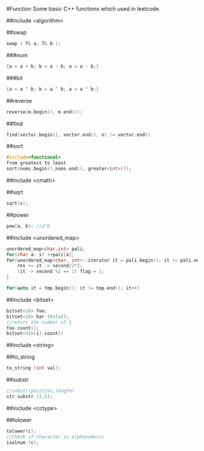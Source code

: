 #Function
Some basic C++ functions which used in leetcode.

#\#include \<algorithm\>

##swap

```C++
swap ( T& a, T& b );
```

###num

```C++
{a = a + b; b = a - b; a = a - b;}
```

###bit

```C++
{a = a ^ b; b = a ^ b; a = a ^ b;}
```

##reverse

```C++
reverse(m.begin(), m.end());
```

##find

```C++
find(vector.begin(), vector.end(), n) != vector.end()
```

##sort

```C++
#include<functional>
from greatest to least
sort(nums.begin(),nums.end(), greater<int>());
```

#\#include \<cmath\>

##sqrt

```C++
sqrt(x);
```

##power

```C++
pow(a, b); //a^b
```

#\#include \<unordered_map>

```C++
unordered_map<char,int> pali;
for(char a: s) ++pali[a];
for(unordered_map<char, int>::iterator it = pali.begin(); it != pali.end(); it++){
	res += it -> second/2*2;
	(it -> second %2 == 1) flag = 1;
}

for(auto it = tmp.begin(); it != tmp.end(); it++)
```

#\#include \<bitset>

```	C++
bitset<16> foo;
bitset<16> bar (0xfa2);
//return the number of 1
foo.count();
bitset<32>(i).count()
```

#\#include \<string>

##to_string

```C++
to_string (int val);
```

##substr

```C++
//substr(position,length)
str.substr (3,5);
```

#\#include \<cctype>

##tolower

```C++
tolower(c);
//Check if character is alphanumeric
isalnum (c);
```

